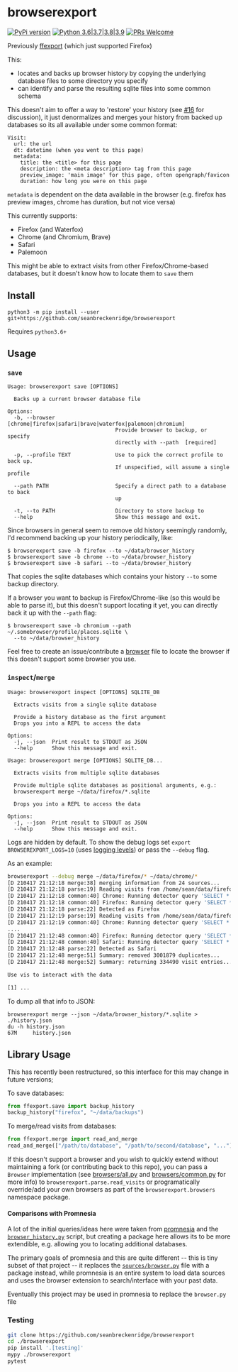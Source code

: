 # browserexport

[![PyPi version](https://img.shields.io/pypi/v/browserexport.svg)](https://pypi.python.org/pypi/browserexport) [![Python 3.6|3.7|3.8|3.9](https://img.shields.io/pypi/pyversions/browserexport.svg)](https://pypi.python.org/pypi/browserexport) [![PRs Welcome](https://img.shields.io/badge/PRs-welcome-brightgreen.svg?style=flat-square)](http://makeapullrequest.com)

Previously [ffexport](https://pypi.org/project/ffexport/) (which just supported Firefox)

This:
  - locates and backs up browser history by copying the underlying database files to some directory you specify
  - can identify and parse the resulting sqlite files into some common schema

This doesn't aim to offer a way to 'restore' your history (see [#16](https://github.com/seanbreckenridge/browserexport/issues/16) for discussion), it just denormalizes and merges your history from backed up databases so its all available under some common format:

```
Visit:
  url: the url
  dt: datetime (when you went to this page)
  metadata:
    title: the <title> for this page
    description: the <meta description> tag from this page
    preview_image: 'main image' for this page, often opengraph/favicon
    duration: how long you were on this page
```

`metadata` is dependent on the data available in the browser (e.g. firefox has preview images, chrome has duration, but not vice versa)

This currently supports:

- Firefox (and Waterfox)
- Chrome (and Chromium, Brave)
- Safari
- Palemoon

This might be able to extract visits from other Firefox/Chrome-based databases, but it doesn't know how to locate them to `save` them

## Install

`python3 -m pip install --user git+https://github.com/seanbreckenridge/browserexport`

Requires `python3.6+`

## Usage

### `save`

```
Usage: browserexport save [OPTIONS]

  Backs up a current browser database file

Options:
  -b, --browser [chrome|firefox|safari|brave|waterfox|palemoon|chromium]
                                  Provide browser to backup, or specify
                                  directly with --path  [required]

  -p, --profile TEXT              Use to pick the correct profile to back up.
                                  If unspecified, will assume a single profile

  --path PATH                     Specify a direct path to a database to back
                                  up

  -t, --to PATH                   Directory to store backup to
  --help                          Show this message and exit.
```

Since browsers in general seem to remove old history seemingly randomly, I'd recommend backing up your history periodically, like:

```shell
$ browserexport save -b firefox --to ~/data/browser_history
$ browserexport save -b chrome --to ~/data/browser_history
$ browserexport save -b safari --to ~/data/browser_history
```

That copies the sqlite databases which contains your history `--to` some backup directory.

If a browser you want to backup is Firefox/Chrome-like (so this would be able to parse it), but this doesn't support locating it yet, you can directly back it up with the `--path` flag:

```shell
$ browserexport save -b chromium --path ~/.somebrowser/profile/places.sqlite \
  --to ~/data/browser_history
```

Feel free to create an issue/contribute a [browser](./browserexport/browsers/) file to locate the browser if this doesn't support some browser you use.

### `inspect`/`merge`

```
Usage: browserexport inspect [OPTIONS] SQLITE_DB

  Extracts visits from a single sqlite database

  Provide a history database as the first argument
  Drops you into a REPL to access the data

Options:
  -j, --json  Print result to STDOUT as JSON
  --help      Show this message and exit.
```

```
Usage: browserexport merge [OPTIONS] SQLITE_DB...

  Extracts visits from multiple sqlite databases

  Provide multiple sqlite databases as positional arguments, e.g.:
  browserexport merge ~/data/firefox/*.sqlite

  Drops you into a REPL to access the data

Options:
  -j, --json  Print result to STDOUT as JSON
  --help      Show this message and exit.
```

Logs are hidden by default. To show the debug logs set `export BROWSEREXPORT_LOGS=10` (uses [logging levels](https://docs.python.org/3/library/logging.html#logging-levels)) or pass the `--debug` flag.

As an example:

```bash
browserexport --debug merge ~/data/firefox/* ~/data/chrome/*
[D 210417 21:12:18 merge:38] merging information from 24 sources...
[D 210417 21:12:18 parse:19] Reading visits from /home/sean/data/firefox/places-20200828223058.sqlite...
[D 210417 21:12:18 common:40] Chrome: Running detector query 'SELECT * FROM keyword_search_terms'
[D 210417 21:12:18 common:40] Firefox: Running detector query 'SELECT * FROM moz_meta'
[D 210417 21:12:18 parse:22] Detected as Firefox
[D 210417 21:12:19 parse:19] Reading visits from /home/sean/data/firefox/places-20201010031025.sqlite...
[D 210417 21:12:19 common:40] Chrome: Running detector query 'SELECT * FROM keyword_search_terms'
....
[D 210417 21:12:48 common:40] Firefox: Running detector query 'SELECT * FROM moz_meta'
[D 210417 21:12:48 common:40] Safari: Running detector query 'SELECT * FROM history_tombstones'
[D 210417 21:12:48 parse:22] Detected as Safari
[D 210417 21:12:48 merge:51] Summary: removed 3001879 duplicates...
[D 210417 21:12:48 merge:52] Summary: returning 334490 visit entries...

Use vis to interact with the data

[1] ...
```

To dump all that info to JSON:

```
browserexport merge --json ~/data/browser_history/*.sqlite > ./history.json
du -h history.json
67M     history.json
```

## Library Usage

This has recently been restructured, so this interface for this may change in future versions;

To save databases:

```python
from ffexport.save import backup_history
backup_history("firefox", "~/data/backups")
```

To merge/read visits from databases:

```python
from ffexport.merge import read_and_merge
read_and_merge(["/path/to/database", "/path/to/second/database", "..."])
```

If this doesn't support a browser and you wish to quickly extend without maintaining a fork (or contributing back to this repo), you can pass a `Browser` implementation (see [browsers/all.py](./browserexport/browsers/all.py) and [browsers/common.py](./browserexport/browsers/common.py) for more info) to `browserexport.parse.read_visits` or programatically override/add your own browsers as part of the `browserexport.browsers` namespace package.

#### Comparisons with Promnesia

A lot of the initial queries/ideas here were taken from [promnesia](https://github.com/karlicoss/promnesia) and the [`browser_history.py`](https://github.com/karlicoss/promnesia/blob/0e1e9a1ccd1f07b2a64336c18c7f41ca24fcbcd4/scripts/browser_history.py) script, but creating a package here allows its to be more extendible, e.g. allowing you to locating additional databases.

The primary goals of promnesia and this are quite different -- this is tiny subset of that project -- it replaces the [`sources/browser.py`](https://github.com/karlicoss/promnesia/blob/master/src/promnesia/sources/browser.py) file with a package instead, while promnesia is an entire system to load data sources and uses the browser extension to search/interface with your past data.

Eventually this project may be used in promnesia to replace the `browser.py` file

### Testing

```bash
git clone https://github.com/seanbreckenridge/browserexport
cd ./browserexport
pip install '.[testing]'
mypy ./browserexport
pytest
```
